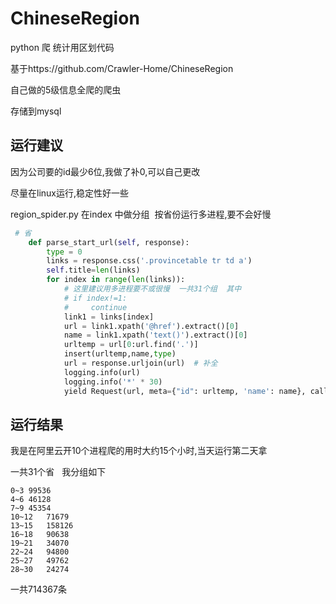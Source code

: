 # ChineseRegion
python 爬  统计用区划代码

基于https://github.com/Crawler-Home/ChineseRegion

自己做的5级信息全爬的爬虫

存储到mysql

运行建议
-----

因为公司要的id最少6位,我做了补0,可以自己更改

尽量在linux运行,稳定性好一些

region_spider.py 在index 中做分组  按省份运行多进程,要不会好慢

```python
 # 省
    def parse_start_url(self, response):
        type = 0
        links = response.css('.provincetable tr td a')
        self.title=len(links)
        for index in range(len(links)):
            # 这里建议用多进程要不或很慢  一共31个组  其中
            # if index!=1:
            #     continue
            link1 = links[index]
            url = link1.xpath('@href').extract()[0]
            name = link1.xpath('text()').extract()[0]
            urltemp = url[0:url.find('.')]
            insert(urltemp,name,type)
            url = response.urljoin(url)  # 补全
            logging.info(url)
            logging.info('*' * 30)
            yield Request(url, meta={"id": urltemp, 'name': name}, callback=self.parse_item)
```

运行结果
-----

我是在阿里云开10个进程爬的用时大约15个小时,当天运行第二天拿

一共31个省   我分组如下
```
0~3	99536
4~6	46128
7~9	45354
10~12	71679
13~15	158126
16~18	90638
19~21	34070
22~24	94800
25~27	49762
28~30	24274
```
一共714367条


